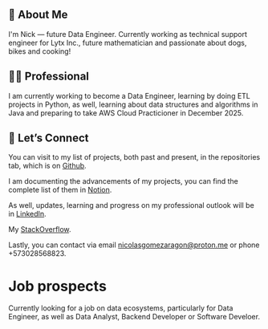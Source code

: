 ## 🦖 About Me

I'm Nick — future Data Engineer. Currently working as technical support engineer for Lytx Inc., future mathematician and passionate about dogs, bikes and cooking! 

## 👨‍💻 Professional
I am currently working to become a Data Engineer, learning by doing ETL projects in Python, as well, learning about data structures and algorithms in Java and preparing to take AWS Cloud Practicioner in December 2025.

## 📌 Let’s Connect

You can visit to my list of projects, both past and present, in the repositories tab, which is on [Github](https://github.com/nickaragom7?tab=repositories).

I am documenting the advancements of my projects, you can find the complete list of them in [Notion](https://www.notion.so/1dc1232f65b180b68b12ccd0fa15abd8?v=1dc1232f65b1808b9006000c28001b21&pvs=4).
 
As well, updates, learning and progress on my professional outlook will be in [LinkedIn](https://linkedin.com/in/nickaragom7).

My [StackOverflow](https://stackoverflow.com/users/13444020/nicol%c3%a1s-g%c3%b3mez). 

Lastly, you can contact via email nicolasgomezaragon@proton.me or phone +573028568823.

# Job prospects
Currently looking for a job on data ecosystems, particularly for Data Engineer, as well as Data Analyst, Backend Developer or Software Develoer.
